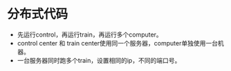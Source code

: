 # 分布式代码
* 先运行control，再运行train，再运行多个computer。
* control center 和 train center使用同一个服务器，computer单独使用一台机器。
* 一台服务器同时跑多个train，设置相同的ip，不同的端口号。
